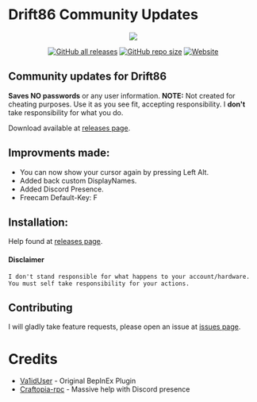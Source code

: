 ﻿
# Drift86 Community Updates

<p align="center">
  <a href="https://sneaky.pink">
    <img src="https://sneaky.pink/images/d86banner.png"></a>
</p>
<p align="center">
<a href="https://github.com/MageSneaky/Drift86CE/releases"><img alt="GitHub all releases" src="https://img.shields.io/github/downloads/MageSneaky/Drift86CE/total?color=pink&label=Downloads&logo=github&style=flat-square"></a>
<a href="https://github.com/MageSneaky/Drift86CE"><img alt="GitHub repo size" src="https://img.shields.io/github/repo-size/MageSneaky/Drift86CE?color=pink&label=Repo%20Size&logo=github&style=flat-square"></a>
<a href="https://sneaky.pink"><img alt="Website" src="https://img.shields.io/website?down_color=pink&down_message=sneaky.pink&label=Website&up_color=pink&up_message=sneaky.pink&url=https%3A%2F%2Fsneaky.pink"></a>
</p>

<h2>Community updates for Drift86</h2>

**Saves NO passwords** or any user information.
**NOTE:** Not created for cheating purposes. Use it as you see fit, accepting responsibility. I  **don't** take responsibility for what you do.

Download available at [releases page](https://github.com/MageSneaky/Drift86CE/releases).

## Improvments made:
- You can now show your cursor again by pressing Left Alt.
- Added back custom DisplayNames.
- Added <a>Discord Presence</a>.
- Freecam Default-Key: F

## Installation:
Help found at [releases page](https://github.com/MageSneaky/Drift86CE/releases).

#### Disclaimer

```
I don't stand responsible for what happens to your account/hardware. You must self take responsibility for your actions.
```

## Contributing
I will gladly take feature requests, please open an issue at [issues page](https://github.com/MageSneaky/Drift86CE/issues).

# Credits

- <a href="https://github.com/McSkinnerOG">Va1idUser</a> - Original BepInEx Plugin
- <a href="https://github.com/eai04191/craftopia-rpc">Craftopia-rpc</a> - Massive help with Discord presence
